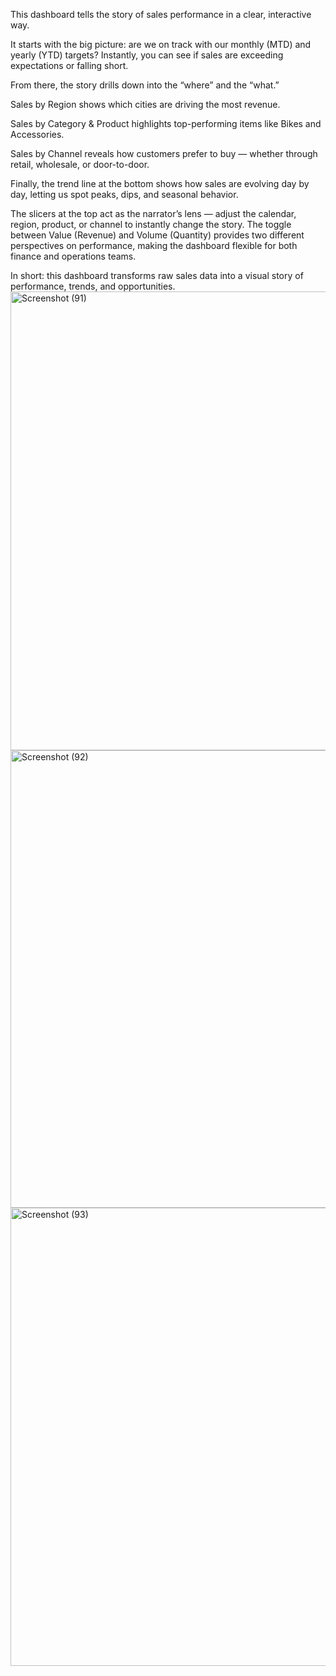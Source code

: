 This dashboard tells the story of sales performance in a clear, interactive way.

It starts with the big picture: are we on track with our monthly (MTD) and yearly (YTD) targets? Instantly, you can see if sales are exceeding expectations or falling short.

From there, the story drills down into the “where” and the “what.”

Sales by Region shows which cities are driving the most revenue.

Sales by Category & Product highlights top-performing items like Bikes and Accessories.

Sales by Channel reveals how customers prefer to buy — whether through retail, wholesale, or door-to-door.

Finally, the trend line at the bottom shows how sales are evolving day by day, letting us spot peaks, dips, and seasonal behavior.

The slicers at the top act as the narrator’s lens — adjust the calendar, region, product, or channel to instantly change the story. The toggle between Value (Revenue) and Volume (Quantity) provides two different perspectives on performance, making the dashboard flexible for both finance and operations teams.

In short: this dashboard transforms raw sales data into a visual story of performance, trends, and opportunities.
<img width="1651" height="734" alt="Screenshot (91)" src="https://github.com/user-attachments/assets/546b9b0a-b1f8-4d30-8ec2-b7126f8dcef7" />
<img width="1653" height="732" alt="Screenshot (92)" src="https://github.com/user-attachments/assets/16a82f4c-a08d-4b05-8b6f-4b1a29965fd5" />
<img width="1720" height="733" alt="Screenshot (93)" src="https://github.com/user-attachments/assets/60d6d7c6-4575-4bba-8ba8-c8d09918c08c" />
